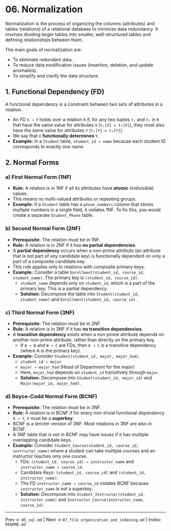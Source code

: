 # 06. Normalization

Normalization is the process of organizing the columns (attributes) and tables (relations) of a relational database to minimize data redundancy. It involves dividing larger tables into smaller, well-structured tables and defining relationships between them.

The main goals of normalization are:
- To eliminate redundant data.
- To reduce data modification issues (insertion, deletion, and update anomalies).
- To simplify and clarify the data structure.

## 1. Functional Dependency (FD)
A functional dependency is a constraint between two sets of attributes in a relation.
- An FD `X → Y` holds over a relation `R` if, for any two tuples `t₁` and `t₂` in `R` that have the same value for attributes `X` (`t₁[X] = t₂[X]`), they must also have the same value for attributes `Y` (`t₁[Y] = t₂[Y]`).
- We say that `X` **functionally determines** `Y`.
- **Example:** In a `Student` table, `student_id → name` because each student ID corresponds to exactly one name.

## 2. Normal Forms

### a) First Normal Form (1NF)
- **Rule:** A relation is in 1NF if all its attributes have **atomic** (indivisible) values.
- This means no multi-valued attributes or repeating groups.
- **Example:** If a `Student` table has a `phone_numbers` column that stores multiple numbers in a single field, it violates 1NF. To fix this, you would create a separate `Student_Phone` table.

### b) Second Normal Form (2NF)
- **Prerequisite:** The relation must be in 1NF.
- **Rule:** A relation is in 2NF if it has **no partial dependencies**.
- A **partial dependency** occurs when a non-prime attribute (an attribute that is not part of any candidate key) is functionally dependent on only a part of a composite candidate key.
- This rule applies only to relations with composite primary keys.
- **Example:** Consider a table `Enrollment(student_id, course_id, student_name)`. The primary key is `(student_id, course_id)`.
  - `student_name` depends only on `student_id`, which is a part of the primary key. This is a partial dependency.
  - **Solution:** Decompose the table into `Student(student_id, student_name)` and `Enrollment(student_id, course_id)`.

### c) Third Normal Form (3NF)
- **Prerequisite:** The relation must be in 2NF.
- **Rule:** A relation is in 3NF if it has **no transitive dependencies**.
- A **transitive dependency** exists when a non-prime attribute depends on another non-prime attribute, rather than directly on the primary key.
  - If `A → B` and `B → C` are FDs, then `A → C` is a transitive dependency (where A is the primary key).
- **Example:** Consider `Student(student_id, major, major_hod)`.
  - `student_id → major`
  - `major → major_hod` (Head of Department for the major)
  - Here, `major_hod` depends on `student_id` transitively through `major`.
  - **Solution:** Decompose into `Student(student_id, major_id)` and `Major(major_id, major_hod)`.

### d) Boyce-Codd Normal Form (BCNF)
- **Prerequisite:** The relation must be in 3NF.
- **Rule:** A relation is in BCNF if for every non-trivial functional dependency `X → Y`, `X` must be a **superkey**.
- BCNF is a stricter version of 3NF. Most relations in 3NF are also in BCNF.
- A 3NF table that is not in BCNF may have issues if it has multiple overlapping candidate keys.
- **Example:** Consider `Student_Course(student_id, course_id, instructor_name)` where a student can take multiple courses and an instructor teaches only one course.
  - FDs: `(student_id, course_id) → instructor_name` and `instructor_name → course_id`.
  - Candidate Keys: `(student_id, course_id)` and `(student_id, instructor_name)`.
  - The FD `instructor_name → course_id` violates BCNF because `instructor_name` is not a superkey.
  - **Solution:** Decompose into `Student_Instructor(student_id, instructor_name)` and `Instructor_Course(instructor_name, course_id)`.

---
Prev ← `05_sql.md` | Next → `07_file_organization_and_indexing.md` | Index: `README.md`
